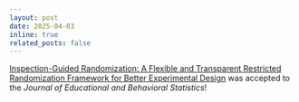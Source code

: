 ```yaml
---
layout: post
date: 2025-04-03
inline: true
related_posts: false
---
```


[Inspection-Guided Randomization: A Flexible and Transparent Restricted Randomization Framework for Better Experimental Design](https://journals.sagepub.com/doi/10.3102/10769986251342292) was accepted to the _Journal of Educational and Behavioral Statistics_!